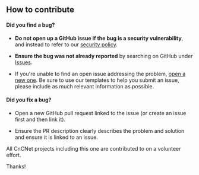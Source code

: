 ## How to contribute

#### **Did you find a bug?**

* **Do not open up a GitHub issue if the bug is a security vulnerability**, and instead to refer to our [security policy](https://github.com/CnCNet/cncnet-yr-client-package/blob/develop/SECURITY.md).

* **Ensure the bug was not already reported** by searching on GitHub under [Issues](https://github.com/CnCNet/cncnet-yr-client-package/issues).

* If you're unable to find an open issue addressing the problem, [open a new one](https://github.com/CnCNet/cncnet-yr-client-package/issues/new). Be sure to use our templates to help you submit an issue, please include as much relevant information as possible.

#### **Did you fix a bug?**

* Open a new GitHub pull request linked to the issue (or create an issue first and then link it).

* Ensure the PR description clearly describes the problem and solution and ensure it is linked to an issue.

All CnCNet projects including this one are contributed to on a volunteer effort.

Thanks!
